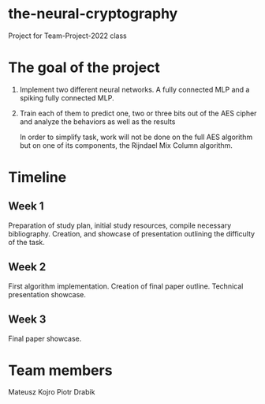 # the-neural-cryptography

Project for Team-Project-2022 class

# The goal of the project
 1. Implement two different neural networks. A fully connected MLP and a spiking fully connected MLP.
 2. Train each of them to predict one, two or three bits out of the AES cipher and analyze the behaviors as well as the results

    In order to simplify task, work will not be done on the full AES algorithm but on one of its components, the Rijndael Mix Column algorithm.

# Timeline

## Week 1
Preparation of study plan, initial study resources, compile necessary bibliography. 
Creation, and showcase of presentation outlining the difficulty of the task.

## Week 2
First algorithm implementation.
Creation of final paper outline.
Technical presentation showcase.

## Week 3
Final paper showcase. 


# Team members 
Mateusz Kojro 
Piotr Drabik